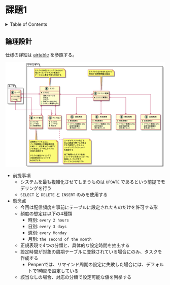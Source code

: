 # 課題1

<!-- START doctoc generated TOC please keep comment here to allow auto update -->
<!-- DON'T EDIT THIS SECTION, INSTEAD RE-RUN doctoc TO UPDATE -->
<details>
<summary>Table of Contents</summary>

- [論理設計](#%E8%AB%96%E7%90%86%E8%A8%AD%E8%A8%88)

</details>
<!-- END doctoc generated TOC please keep comment here to allow auto update -->

## 論理設計

仕様の詳細は [airtable](https://airtable.com/tblTnXBXFOYJ0J7lZ/viwyi8muFtWUlhNKG/reckOBNlLbwf5m8ut?blocks=hide) を参照する。

![](../assets/penpen-v2.png)

- 前提事項
  - システムを最も複雑化させてしまうものは `UPDATE` であるという前提でモデリングを行う
  - `SELECT` と `DELETE` と `INSERT` のみを使用する
- 懸念点
  - 今回は配信頻度を事前にテーブルに設定されたものだけを許可する形
  - 頻度の想定は以下の4種類
    - 時別: `every 2 hours`
    - 日別: `every 3 days`
    - 週別: `every Monday`
    - 月別: `the second of the month` 
  - 正規表現で4つの分類と、具体的な設定時間を抽出する
  - 設定時間が対象の周期テーブルに登録されている場合にのみ、タスクを作成する
    - Penpenでは、リマインド周期の設定に失敗した場合には、デフォルトで1時間を設定している
  - 該当なしの場合、対応の分類で設定可能な値を列挙する
